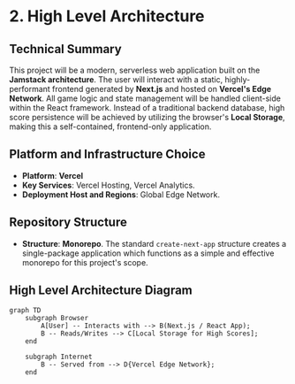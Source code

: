 # 2. High Level Architecture

## Technical Summary

This project will be a modern, serverless web application built on the **Jamstack architecture**. The user will interact with a static, highly-performant frontend generated by **Next.js** and hosted on **Vercel's Edge Network**. All game logic and state management will be handled client-side within the React framework. Instead of a traditional backend database, high score persistence will be achieved by utilizing the browser's **Local Storage**, making this a self-contained, frontend-only application.

## Platform and Infrastructure Choice

- **Platform**: **Vercel**
- **Key Services**: Vercel Hosting, Vercel Analytics.
- **Deployment Host and Regions**: Global Edge Network.

## Repository Structure

- **Structure**: **Monorepo**. The standard `create-next-app` structure creates a single-package application which functions as a simple and effective monorepo for this project's scope.

## High Level Architecture Diagram

```mermaid
graph TD
    subgraph Browser
        A[User] -- Interacts with --> B(Next.js / React App);
        B -- Reads/Writes --> C[Local Storage for High Scores];
    end

    subgraph Internet
        B -- Served from --> D{Vercel Edge Network};
    end
```
````
